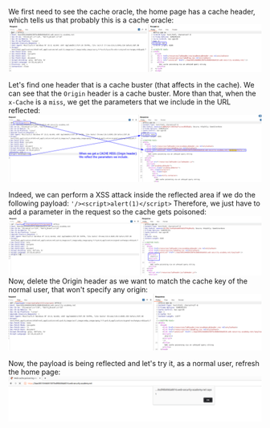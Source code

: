 We first need to see the cache oracle, the home page has a cache header, which tells us that probably this is a cache oracle:
![](imgs/cache_query_string.png)

Let's find one header that is a cache buster (that affects in the cache). We can see that the `Origin` header is a cache buster. More than that, when the `x-Cache` is a `miss`, we get the parameters that we include in the URL reflected:
![](imgs/cache_query_string-1.png)

Indeed, we can perform a XSS attack inside the reflected area if we do the following payload:
`'/><script>alert(1)</script>`
Therefore, we just have to add a parameter in the request so the cache gets poisoned: 
![](imgs/cache_query_string-2.png)
Now, delete the Origin header as we want to match the cache key of the normal user, that won't specify any origin:
![](imgs/cache_query_string-4.png)

Now, the payload is being reflected and let's try it, as a normal user, refresh the home page:
![](imgs/cache_query_string-3.png)